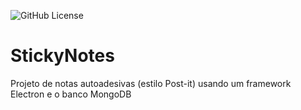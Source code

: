![GitHub License](https://img.shields.io/github/license/GuiH0l1/sticknotes)

# StickyNotes
Projeto de notas autoadesivas (estilo Post-it) usando um framework Electron e o banco MongoDB
